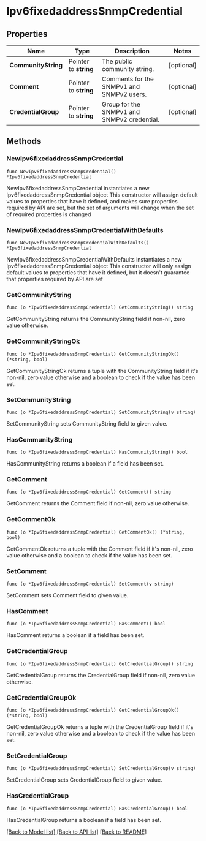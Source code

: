 # Ipv6fixedaddressSnmpCredential

## Properties

Name | Type | Description | Notes
------------ | ------------- | ------------- | -------------
**CommunityString** | Pointer to **string** | The public community string. | [optional] 
**Comment** | Pointer to **string** | Comments for the SNMPv1 and SNMPv2 users. | [optional] 
**CredentialGroup** | Pointer to **string** | Group for the SNMPv1 and SNMPv2 credential. | [optional] 

## Methods

### NewIpv6fixedaddressSnmpCredential

`func NewIpv6fixedaddressSnmpCredential() *Ipv6fixedaddressSnmpCredential`

NewIpv6fixedaddressSnmpCredential instantiates a new Ipv6fixedaddressSnmpCredential object
This constructor will assign default values to properties that have it defined,
and makes sure properties required by API are set, but the set of arguments
will change when the set of required properties is changed

### NewIpv6fixedaddressSnmpCredentialWithDefaults

`func NewIpv6fixedaddressSnmpCredentialWithDefaults() *Ipv6fixedaddressSnmpCredential`

NewIpv6fixedaddressSnmpCredentialWithDefaults instantiates a new Ipv6fixedaddressSnmpCredential object
This constructor will only assign default values to properties that have it defined,
but it doesn't guarantee that properties required by API are set

### GetCommunityString

`func (o *Ipv6fixedaddressSnmpCredential) GetCommunityString() string`

GetCommunityString returns the CommunityString field if non-nil, zero value otherwise.

### GetCommunityStringOk

`func (o *Ipv6fixedaddressSnmpCredential) GetCommunityStringOk() (*string, bool)`

GetCommunityStringOk returns a tuple with the CommunityString field if it's non-nil, zero value otherwise
and a boolean to check if the value has been set.

### SetCommunityString

`func (o *Ipv6fixedaddressSnmpCredential) SetCommunityString(v string)`

SetCommunityString sets CommunityString field to given value.

### HasCommunityString

`func (o *Ipv6fixedaddressSnmpCredential) HasCommunityString() bool`

HasCommunityString returns a boolean if a field has been set.

### GetComment

`func (o *Ipv6fixedaddressSnmpCredential) GetComment() string`

GetComment returns the Comment field if non-nil, zero value otherwise.

### GetCommentOk

`func (o *Ipv6fixedaddressSnmpCredential) GetCommentOk() (*string, bool)`

GetCommentOk returns a tuple with the Comment field if it's non-nil, zero value otherwise
and a boolean to check if the value has been set.

### SetComment

`func (o *Ipv6fixedaddressSnmpCredential) SetComment(v string)`

SetComment sets Comment field to given value.

### HasComment

`func (o *Ipv6fixedaddressSnmpCredential) HasComment() bool`

HasComment returns a boolean if a field has been set.

### GetCredentialGroup

`func (o *Ipv6fixedaddressSnmpCredential) GetCredentialGroup() string`

GetCredentialGroup returns the CredentialGroup field if non-nil, zero value otherwise.

### GetCredentialGroupOk

`func (o *Ipv6fixedaddressSnmpCredential) GetCredentialGroupOk() (*string, bool)`

GetCredentialGroupOk returns a tuple with the CredentialGroup field if it's non-nil, zero value otherwise
and a boolean to check if the value has been set.

### SetCredentialGroup

`func (o *Ipv6fixedaddressSnmpCredential) SetCredentialGroup(v string)`

SetCredentialGroup sets CredentialGroup field to given value.

### HasCredentialGroup

`func (o *Ipv6fixedaddressSnmpCredential) HasCredentialGroup() bool`

HasCredentialGroup returns a boolean if a field has been set.


[[Back to Model list]](../README.md#documentation-for-models) [[Back to API list]](../README.md#documentation-for-api-endpoints) [[Back to README]](../README.md)


